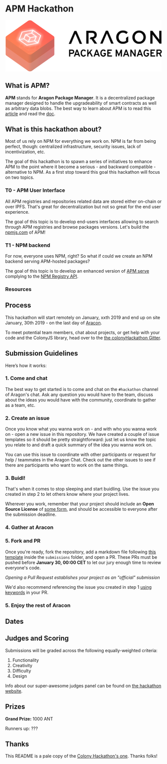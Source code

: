 # APM Hackathon

![Hackathon](.github/aragonpm.png)


## What is APM?

**APM** stands for **Aragon Package Manager**. It is a decentralized package manager designed to handle the upgradeability of smart contracts as well as arbitrary data blobs. The best way to learn about APM is to read this [article](http://blog.aragon.one/using-apm-to-replace-npm-and-other-centralized-package-managers/) and read the [doc](https://hack.aragon.org/docs/apm.html).

## What is this hackathon about?

Most of us rely on NPM for everything we work on. NPM is far from being perfect, though: centralized infrastructure, security issues, lack of incentivization, etc.

The goal of this hackathon is to spawn a series of initiatives to enhance APM to the point where it become a serious - and backward compatible - alternative to NPM. As a first stop toward this goal this hackathon will focus on two topics.

### T0 - APM User Interface

All APM registries and repositories related data are stored either on-chain or over IPFS. That's great for decentralization but not so great for the end user experience.

The goal of this topic is to develop end-users interfaces allowing to search through APM registries and browse packages versions. Let's build the [npmjs.com](https://npmjs.com) of APM!

### T1 - NPM backend

For now, everyone uses NPM, right? So what if could we create an NPM backend serving APM-hosted packages?

The goal of this topic is to develop an enhanced version of [APM serve](https://github.com/aragon/apm-serve) complying to the [NPM Registry API](https://github.com/npm/registry/blob/master/docs/REGISTRY-API.md).

### Resources



## Process
This hackathon will start remotely on January, xxth 2019 and end up on site January, 30th 2019 - on the last day of [Aracon](https://aracon.one).


To meet potential team members, chat about projects, or get help with your code and the ColonyJS library, head over to the  [the colonyHackathon Gitter](https://gitter.im/ColonyHackathon/Lobby).


## Submission Guidelines

Here’s how it works:


### 1. Come and chat

The best way to get started is to come and chat on the `#hackathon` channel of Aragon's chat. Ask any question you would have to the team, discuss about the ideas you would have with the community, coordinate to gather as a team, etc.

### 2. Create an issue
Once you know what you wanna work on - and with who you wanna work on - open a new issue in this repository. We have created a couple of issue templates so it should be pretty straightforward: just let us know the topic you relate to and draft a quick summary of the idea you wanna work on.

You can use this issue to coordinate with other participants or request for help / teammates in the Aragon Chat. Check out the other issues to see if there are participants who want to work on the same things.


### 3. Buidl!
That's when it comes to stop sleeping and start buidling. Use the issue you created in step 2 to let others know where your project lives.

Wherever you work, remember that your project should include an **Open Source License** of [some form](https://opensource.org/licenses), and should be accessible to everyone after the submission deadline.

### 4. Gather at Aracon

### 5. Fork and PR
Once you're ready, fork the repository, add a markdown file following [this template]() inside the `submissions` folder, and open a PR. These PRs must be pushed before **January 30, 00:00 CET** to let our jury enough time to review everyone's code.


*Opening a Pull Request establishes your project as an "official" submission*


We'd also recommend referencing the issue you created in step 1 [using keywords](https://help.github.com/articles/closing-issues-using-keywords/) in your PR.


### 5. Enjoy the rest of Aracon



## Dates



## Judges and Scoring

Submissions will be graded across the following equally-weighted criteria:

1. Functionality
2. Creativity
3. Difficulty
4. Design

Info about our super-awesome judges panel can be found on [the hackathon website](https://colony.io/hackathon).

## Prizes

**Grand Prize:**
1000 ANT


Runners up: ???

## Thanks

This README is a pale copy of the [Colony Hackathon's one](https://github.com/JoinColony/colonyHackathon). Thanks folks!
